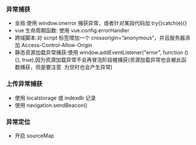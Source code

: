 ### 异常捕获

-   全局:使用 window.onerror 捕获异常，或者针对某段代码加 try{}catch(e){}
-   vue 生命周期函数: 使用 vue.config.errorHandler
-   跨域脚本:对 script 标签增加一个 crossorigin=”anonymous”，并且服务器添加 Access-Control-Allow-Origin
-   静态资源加载异常捕获:使用 window.addEventListener("error", function () {}, true),因为资源加载异常不会再冒泡阶段被捕获(资源加载异常也会被此函数捕获，但是要注意 <img src="" /> 为空时也会产生异常)

### 上传异常捕获

-   使用 localstorage 或 indexdb 记录
-   使用 navigation.sendBeacon()

### 异常定位

-   开启 sourceMap
